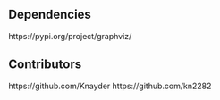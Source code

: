 <h2>Dependencies</h2>
https://pypi.org/project/graphviz/

<h2>Contributors</h2>
https://github.com/Knayder
https://github.com/kn2282
